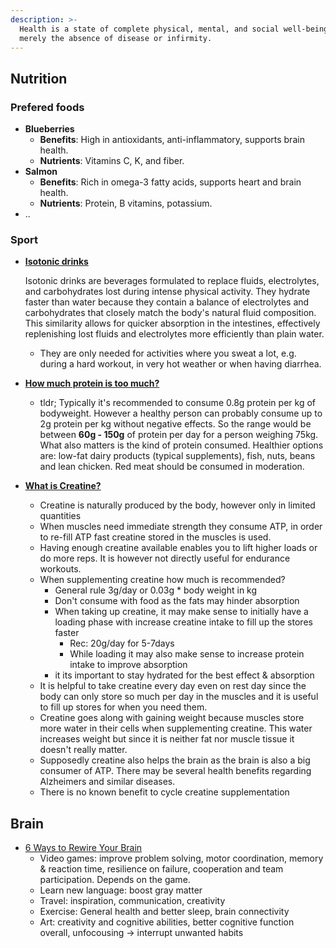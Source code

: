```yaml
---
description: >-
  Health is a state of complete physical, mental, and social well-being, not
  merely the absence of disease or infirmity.
---
```

## Nutrition

### Prefered foods

* **Blueberries**
  * **Benefits**: High in antioxidants, anti-inflammatory, supports brain health.
  * **Nutrients**: Vitamins C, K, and fiber.
* **Salmon**
  * **Benefits**: Rich in omega-3 fatty acids, supports heart and brain health.
  * **Nutrients**: Protein, B vitamins, potassium.
* ..

### Sport

*   [**Isotonic drinks**](🔋%20Isotonic%20drinks.md)

    Isotonic drinks are beverages formulated to replace fluids, electrolytes, and carbohydrates lost during intense physical activity. They hydrate faster than water because they contain a balance of electrolytes and carbohydrates that closely match the body's natural fluid composition. This similarity allows for quicker absorption in the intestines, effectively replenishing lost fluids and electrolytes more efficiently than plain water.

    * They are only needed for activities where you sweat a lot, e.g. during a hard workout, in very hot weather or when having diarrhea.
* [**How much protein is too much?**](https://www.health.harvard.edu/nutrition/when-it-comes-to-protein-how-much-is-too-much)
  * tldr; Typically it's recommended to consume 0.8g protein per kg of bodyweight. However a healthy person can probably consume up to 2g protein per kg without negative effects. So the range would be between **60g - 150g** of protein per day for a person weighing 75kg. What also matters is the kind of protein consumed. Healthier options are: low-fat dairy products (typical supplements), fish, nuts, beans and lean chicken. Red meat should be consumed in moderation.
* [**What is Creatine?**](https://www.healthline.com/nutrition/what-is-creatine#brain-health)
  * Creatine is naturally produced by the body, however only in limited quantities
  * When muscles need immediate strength they consume ATP, in order to re-fill ATP fast creatine stored in the muscles is used.
  * Having enough creatine available enables you to lift higher loads or do more reps. It is however not directly useful for endurance workouts.
  * When supplementing creatine how much is recommended?
    * General rule 3g/day or 0.03g \* body weight in kg
    * Don't consume with food as the fats may hinder absorption
    * When taking up creatine, it may make sense to initially have a loading phase with increase creatine intake to fill up the stores faster
      * Rec: 20g/day for 5-7days
      * While loading it may also make sense to increase protein intake to improve absorption
    * it its important to stay hydrated for the best effect & absorption
  * It is helpful to take creatine every day even on rest day since the body can only store so much per day in the muscles and it is useful to fill up stores for when you need them.
  * Creatine goes along with gaining weight because muscles store more water in their cells when supplementing creatine. This water increases weight but since it is neither fat nor muscle tissue it doesn't really matter.&#x20;
  * Supposedly creatine also helps the brain as the brain is also a big consumer of ATP. There may be several health benefits regarding Alzheimers and similar diseases.
  * There is no known benefit to cycle creatine supplementation

## Brain

* [6 Ways to Rewire Your Brain](https://www.healthline.com/health/rewiring-your-brain)
  * Video games: improve problem solving, motor coordination, memory & reaction time, resilience on failure, cooperation and team participation. Depends on the game.
  * Learn new language: boost gray matter
  * Travel: inspiration, communication, creativity
  * Exercise: General health and better sleep, brain connectivity
  * Art: creativity and cognitive abilities, better cognitive function overall, unfocousing -> interrupt unwanted habits
